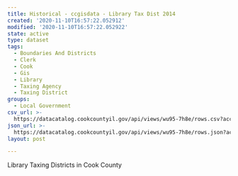 ```yaml
---
title: Historical - ccgisdata - Library Tax Dist 2014
created: '2020-11-10T16:57:22.052912'
modified: '2020-11-10T16:57:22.052922'
state: active
type: dataset
tags:
  - Boundaries And Districts
  - Clerk
  - Cook
  - Gis
  - Library
  - Taxing Agency
  - Taxing District
groups:
  - Local Government
csv_url: >-
  https://datacatalog.cookcountyil.gov/api/views/wu95-7h8e/rows.csv?accessType=DOWNLOAD
json_url: >-
  https://datacatalog.cookcountyil.gov/api/views/wu95-7h8e/rows.json?accessType=DOWNLOAD
layout: post

---
```

Library Taxing Districts in Cook County
